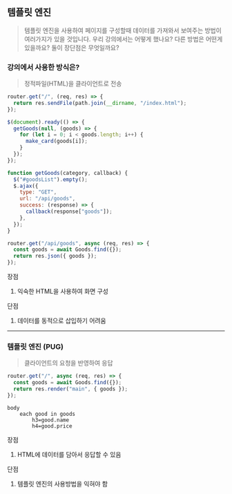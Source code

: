 ## 템플릿 엔진

> 템플릿 엔진을 사용하여 페이지를 구성할때 데이터를 가져와서 보여주는 방법이 여러가지가 있을 것입니다. 우리 강의에서는 어떻게 했나요? 다른 방법은 어떤게 있을까요? 둘이 장단점은 무엇일까요?

### 강의에서 사용한 방식은?

> 정적파일(HTML)을 클라이언트로 전송

```javascript
router.get("/", (req, res) => {
  return res.sendFile(path.join(__dirname, "/index.html");
});
```

```javascript
$(document).ready(() => {
  getGoods(null, (goods) => {
    for (let i = 0; i < goods.length; i++) {
      make_card(goods[i]);
    }
  });
});
```

```javascript
function getGoods(category, callback) {
  $("#goodsList").empty();
  $.ajax({
    type: "GET",
    url: "/api/goods",
    success: (response) => {
      callback(response["goods"]);
    },
  });
}
```

```javascript
router.get("/api/goods", async (req, res) => {
  const goods = await Goods.find({});
  return res.json({ goods });
});
```

장점

1. 익숙한 HTML을 사용하여 화면 구성

단점

1. 데이터를 동적으로 삽입하기 어려움

<hr>

### 템플릿 엔진 (PUG)

> 클라이언트의 요청을 반영하여 응답

```javascript
router.get("/", async (req, res) => {
  const goods = await Goods.find({});
  return res.render("main", { goods });
});
```

```jade
body
    each good in goods
        h3=good.name
        h4=good.price
```

장점

1. HTML에 데이터를 담아서 응답할 수 있음

단점

1. 템플릿 엔진의 사용방법을 익혀야 함
